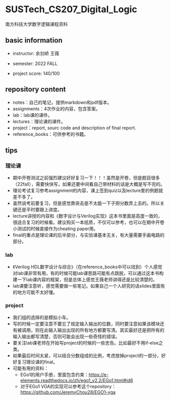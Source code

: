 # SUSTech_CS207_Digital_Logic
南方科技大学数字逻辑课程资料
## basic information

- instructor: 余剑峤 王薇

- semester: 2022 FALL
- project score: 140/100

## repository content

- notes：自己的笔记，提供markdown和pdf版本。
- assignments：4次作业的内容，包含答案。
- lab：lab课的课件。
- lectures：理论课的课件。
- project：report, sourc code and description of final report.
- reference_books：可供参考的书籍。

## tips

### 理论课

- 期中开卷测试之前强烈建议好好复习一下！！！虽然是开卷，但是题目很多（22fall），需要快快写，如果还要中间看自己带材料的话是大概是写不完的。
- 理论考试复习参考assignment的内容，课上签到quiz以及lecture里的例题就差不多了。
- 虽然说考前要复习，但是感觉靠突击是不太能一下子把分数弄上去的。所以关键还是平时要跟上进度。
- lecture讲授的内容和《数字设计与Verilog实现》这本书里面是高度一致的，很适合复习的时候看。建议购买一本纸质，不仅可以参考，也可以在期中开卷小测试的时候直接作为cheating paper用。
- final的重点是理论课的后半部分，与实验课基本无关，有大量需要手画电路的部分。

### lab

- 《Verilog HDL数字设计与综合》（在reference_books中可以找到）个人感觉对lab课非常有用，有的时候可能lab课思路可能有点跳脱，可以通过这本书构建一下lab课内容的框架，但是总体上感觉王薇老师讲得还是比较清楚的。
- lab课要注意听，感觉需要做一些笔记。如果自己一个人研究的话slides里面有的地方可能不太好懂。

### project

- 我们组的选择的是模拟小车。
- 写的时候一定要注意不要忘了规定输入输出的位数，同时要注意如果该模块还有被调用，则在此输入输出出现的所有地方都要写清。其实最好还是把所有的输入输出都写清楚，否则可能会出现一些奇怪的错误。
- 要关注lab课老师在开始写project的时候的一些忠告。比如最好不用if-else之类。
- 如果最后时间太紧，可以结合分数组成的比例，考虑放掉project的一部分，好好复习理论课的final。
- 可能有用的资料：
  - EGo1的用户手册，里面包含约束：https://e-elements.readthedocs.io/zh/ego1_v2.2/EGo1.html#id6
  - 对于EGo1 VGA的实现可以参考这个repository：https://github.com/JeremyChou28/EGO1-vga


